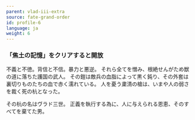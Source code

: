 ```yaml
---
parent: vlad-iii-extra
source: fate-grand-order
id: profile-6
language: ja
weight: 6
---
```


### 「焦土の記憶」をクリアすると開放

不義と不徳。背信と不信。暴力と悪逆。
それら全てを憎み、根絶せんがため獣の道に落ちた護国の武人。
その鎧は敵兵の血脂によって黒く鈍り、その外套は裏切りものたちの血で赤く濡れている。
人を憂う粛清の槍は、いまや人の弱さを裁く死の杭となった。

その杭の名はヴラド三世。
正義を執行する為に、人に与えられる恩恵、そのすべてを棄てた男。
